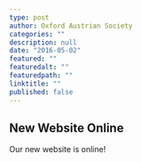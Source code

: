 ```yaml
---
type: post
author: Oxford Austrian Society
categories: ""
description: null
date: "2016-05-02"
featured: ""
featuredalt: ""
featuredpath: ""
linktitle: ""
published: false
---
```

## New Website Online

Our new website is online! 